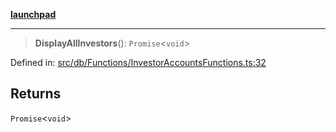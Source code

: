 [**launchpad**](index.md)

***

> **DisplayAllInvestors**(): `Promise`\<`void`\>

Defined in: [src/db/Functions/InvestorAccountsFunctions.ts:32](https://github.com/victorbratov/launchpad/blob/3cec89d9fa4be2794c552b4b2e488c08b6798868/src/db/Functions/InvestorAccountsFunctions.ts#L32)

## Returns

`Promise`\<`void`\>
